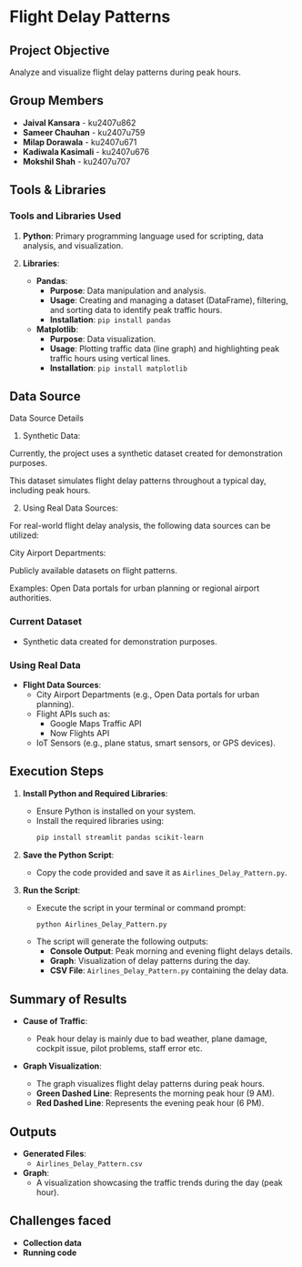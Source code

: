 # Flight Delay Patterns

## Project Objective
Analyze and visualize flight delay patterns during peak hours.

## Group Members
- **Jaival Kansara** - ku2407u862  
- **Sameer Chauhan** - ku2407u759
- **Milap Dorawala** - ku2407u671
- **Kadiwala Kasimali** - ku2407u676
- **Mokshil Shah** - ku2407u707 

## Tools & Libraries

### Tools and Libraries Used
1. **Python**: Primary programming language used for scripting, data analysis, and visualization.

2. **Libraries**:
    - **Pandas**:
        - **Purpose**: Data manipulation and analysis.
        - **Usage**: Creating and managing a dataset (DataFrame), filtering, and sorting data to identify peak traffic hours.
        - **Installation**: `pip install pandas`
    - **Matplotlib**:
        - **Purpose**: Data visualization.
        - **Usage**: Plotting traffic data (line graph) and highlighting peak traffic hours using vertical lines.
        - **Installation**: `pip install matplotlib`

## Data Source
Data Source Details

1. Synthetic Data:

Currently, the project uses a synthetic dataset created for demonstration purposes.

This dataset simulates flight delay patterns throughout a typical day, including peak hours.



2. Using Real Data Sources:

For real-world flight delay analysis, the following data sources can be utilized:

City Airport Departments:

Publicly available datasets on flight patterns.

Examples: Open Data portals for urban planning or regional airport authorities.

### Current Dataset
- Synthetic data created for demonstration purposes.

### Using Real Data
- **Flight Data Sources**:
  - City Airport Departments (e.g., Open Data portals for urban planning).
  - Flight APIs such as:
    - Google Maps Traffic API
    - Now Flights API
  - IoT Sensors (e.g., plane status, smart sensors, or GPS devices).


## Execution Steps

1. **Install Python and Required Libraries**:
   - Ensure Python is installed on your system.
   - Install the required libraries using:
     ```bash
     pip install streamlit pandas scikit-learn
     ```

2. **Save the Python Script**:
   - Copy the code provided and save it as `Airlines_Delay_Pattern.py`.

3. **Run the Script**:
   - Execute the script in your terminal or command prompt:
     ```bash
     python Airlines_Delay_Pattern.py
     ```
   - The script will generate the following outputs:
     - **Console Output**: Peak morning and evening flight delays details.
     - **Graph**: Visualization of delay patterns during the day.
     - **CSV File**: `Airlines_Delay_Pattern.py` containing the delay data.

## Summary of Results

- **Cause of Traffic**:
  - Peak hour delay is mainly due to bad weather, plane damage, cockpit issue, pilot problems, staff error etc.
  
- **Graph Visualization**:
  - The graph visualizes flight delay patterns during peak hours.
  - **Green Dashed Line**: Represents the morning peak hour (9 AM).
  - **Red Dashed Line**: Represents the evening peak hour (6 PM).



## Outputs
- **Generated Files**:
  - `Airlines_Delay_Pattern.csv`
- **Graph**:
  - A visualization showcasing the traffic trends during the day (peak hour).

## Challenges faced
- **Collection data**
- **Running code**
